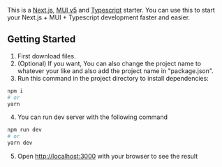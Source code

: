 This is a [Next.js](https://nextjs.org/), [MUI v5](https://mui.com/) and [Typescript](https://github.com/microsoft/TypeScript) starter. You can use this to start your Next.js + MUI + Typescript development faster and easier.

## Getting Started

1. First download files.
2. (Optional) If you want, You can also change the project name to whatever your like and also add the project name in "package.json".
3. Run this command in the project directory to install dependencies:

```bash
npm i
# or
yarn
```

4. You can run dev server with the following command

```bash
npm run dev
# or
yarn dev
```

5. Open [http://localhost:3000](http://localhost:3000) with your browser to see the result
